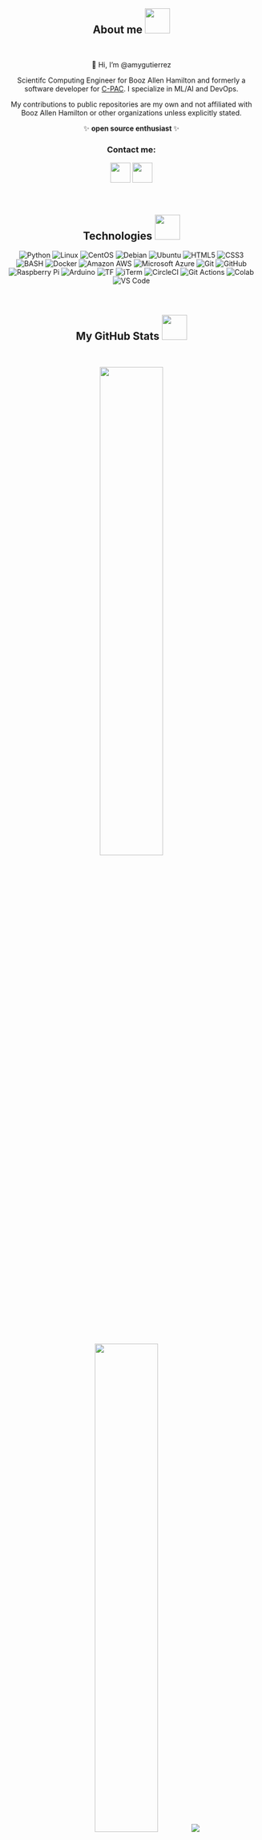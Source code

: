 <div align="center" width="50">

## About me <img src="https://github.com/amygutierrez/amygutierrez/assets/58920810/fc364b02-5ed9-423a-8557-eb05c671185b" height="50">
<br>

<!--- <img src="https://github.com/amygutierrez/amygutierrez/assets/58920810/94248dcd-e4d4-4d23-a223-698d0082da32" alt="Welcome!" height="300"/> --->

👋 Hi, I’m @amygutierrez

Scientifc Computing Engineer for Booz Allen Hamilton and formerly a software developer for <a href="https://github.com/FCP-INDI">C-PAC</a>. I specialize in ML/AI and DevOps.

My contributions to public repositories are my own and not affiliated with Booz Allen Hamilton or other organizations unless explicitly stated.

✨ <b>open source enthusiast </b> ✨



### Contact me: 

<a href="https://github.com/amygutierrez"><img src="https://www.vectorlogo.zone/logos/github/github-icon.svg" width="40" height="40"/></a>
<a href="https://www.linkedin.com/in/amy-gutierrez-1b2014125/"><img src="https://www.vectorlogo.zone/logos/linkedin/linkedin-tile.svg" width="40" height="40"/></a>

<br>

## Technologies <img src="https://github.com/amygutierrez/amygutierrez/assets/58920810/fc364b02-5ed9-423a-8557-eb05c671185b" height="50">

![Python](https://img.shields.io/badge/-Python-black?style=for-the-badge&logo=Python)
![Linux](https://img.shields.io/badge/Linux-FCC624?style=for-the-badge&logo=linux&logoColor=black)
![CentOS](https://img.shields.io/badge/Cent%20OS-262577?style=for-the-badge&logo=CentOS&logoColor=white)
![Debian](https://img.shields.io/badge/Debian-A81D33?style=for-the-badge&logo=debian&logoColor=white)
![Ubuntu](https://img.shields.io/badge/Ubuntu-E95420?style=for-the-badge&logo=ubuntu&logoColor=white)
![HTML5](https://img.shields.io/badge/-HTML5-E34F26?style=for-the-badge&logo=html5&logoColor=white)
![CSS3](https://img.shields.io/badge/-CSS3-1572B6?style=for-the-badge&logo=css3)
![BASH](https://img.shields.io/badge/Shell_Script-121011?style=for-the-badge&logo=gnu-bash&logoColor=white)
![Docker](https://img.shields.io/badge/-Docker-black?style=for-the-badge&logo=docker)
![Amazon AWS](https://img.shields.io/badge/Amazon%20AWS-232F3E?style=for-the-badge&logo=amazon-aws)
![Microsoft Azure](https://img.shields.io/badge/Microsoft%20Azure-232F7E?style=for-the-badge&logo=microsoft-azure)
![Git](https://img.shields.io/badge/-Git-black?style=for-the-badge&logo=git)
![GitHub](https://img.shields.io/badge/-GitHub-181717?style=for-the-badge&logo=github)
![Raspberry Pi](https://img.shields.io/badge/-Raspberry%20Pi-C51A4A?style=for-the-badge&logo=Raspberry-Pi)
![Arduino](https://img.shields.io/badge/Arduino-00979D?style=for-the-badge&logo=Arduino&logoColor=white)
![TF](https://img.shields.io/badge/TensorFlow-FF6F00?style=for-the-badge&logo=tensorflow&logoColor=white)
![iTerm](https://img.shields.io/badge/iTerm2-000000?style=for-the-badge&logo=iterm2&logoColor=white)
![CircleCI](https://img.shields.io/badge/circleci-343434?style=for-the-badge&logo=circleci&logoColor=white)
![Git Actions](https://img.shields.io/badge/GitHub_Actions-2088FF?style=for-the-badge&logo=github-actions&logoColor=white)
![Colab](https://img.shields.io/badge/Colab-F9AB00?style=for-the-badge&logo=googlecolab&color=525252)
![VS Code](https://img.shields.io/badge/Visual_Studio_Code-0078D4?style=for-the-badge&logo=visual%20studio%20code&logoColor=white)


<br/>

## My GitHub Stats <img src="https://github.com/amygutierrez/amygutierrez/assets/58920810/fc364b02-5ed9-423a-8557-eb05c671185b" height="50">
<br>

<p align="center">
  <img height="50%" width="auto" src ="https://github-readme-stats.vercel.app/api?username=amygutierrez&show_icons=true&count_private=true&theme=bear&hide_border=true&hide=issues,contribs&bg_color=00000000">
  <img height="50%" width="auto" src ="https://github-readme-stats.vercel.app/api/top-langs/?username=amygutierrez&layout=compact&hide_border=true&theme=bear&bg_color=00000000&langs_count=6&hide=jupyter%20notebook,tex,css,php&exclude_repo=Pacman-AI">
  <img src ="https://github-readme-streak-stats.herokuapp.com?user=amygutierrez&theme=bear&hide_border=true&background=FFFFFF00">
  <br>
  <br>
    <b>SUPPORT MY WORK</b>
  <br>
  <br>
  <a href="https://www.buymeacoffee.com/amygutierrez"> <img align="center" src="https://cdn.buymeacoffee.com/buttons/v2/default-orange.png" height="50" width="210" alt="amygutierrez" /></a>
    <br>
    <br>
    <i>All proceeds will feed my coffee addiction</i>
</p>

<!---
amygutierrez/amygutierrez is a ✨ special ✨ repository because its `README.md` (this file) appears on your GitHub profile.
You can click the Preview link to take a look at your changes.
--->
